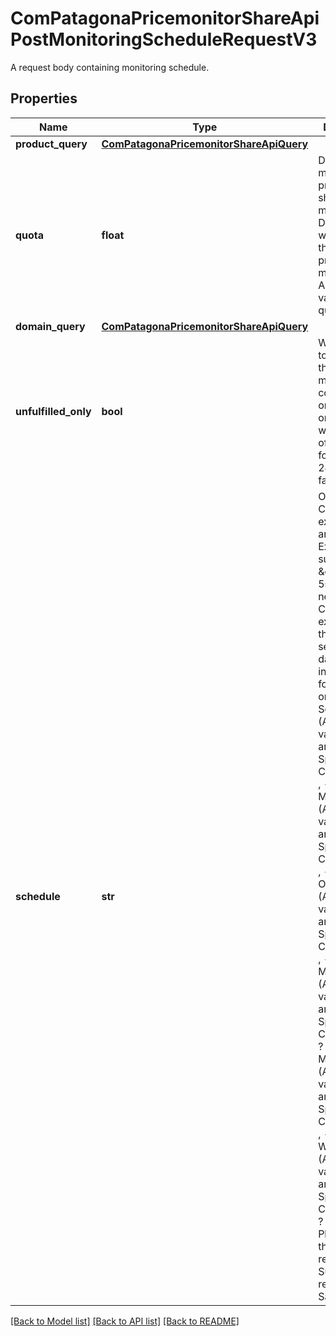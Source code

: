 # ComPatagonaPricemonitorShareApiPostMonitoringScheduleRequestV3

A request body containing monitoring schedule.
## Properties
Name | Type | Description | Notes
------------ | ------------- | ------------- | -------------
**product_query** | [**ComPatagonaPricemonitorShareApiQuery**](ComPatagonaPricemonitorShareApiQuery.md) |  | [optional] 
**quota** | **float** | Defines how many products should get monitored. Default to 1.0 which means that all products are monitored. Allowed values: 0.0 &lt; quota &lt;&#x3D; 1.0 | 
**domain_query** | [**ComPatagonaPricemonitorShareApiQuery**](ComPatagonaPricemonitorShareApiQuery.md) |  | [optional] 
**unfulfilled_only** | **bool** | When it&#39;s set to true, then the monitoring considers only products on domains where no offers are found within 24h. Default false. | 
**schedule** | **str** | Only valid CRON expressions are allowed. Expression such as \&quot;@every 5s\&quot; is not allowed. Cron expressions that go from seconds to day of week in the following order: - Seconds (Allowed value: 0-59 and Allowed Special Characters: * , - /) - Minutes (Allowed value: 0-59 and Allowed Special Characters: * , - /) - Hour Of Day (Allowed value: 0-23 and Allowed Special Characters: * , - /) - Day Of Month (Allowed value: 1-31 and Allowed Special Characters: * ? , - /) - Month (Allowed value: 1-12 and Allowed Special Characters: * , -) - Day Of Week (Allowed value: 0-7 and Allowed Special Characters: * ? , - / ). Please note that 0 represents Sunday and 7 represents Saturday. | 

[[Back to Model list]](../README.md#documentation-for-models) [[Back to API list]](../README.md#documentation-for-api-endpoints) [[Back to README]](../README.md)


